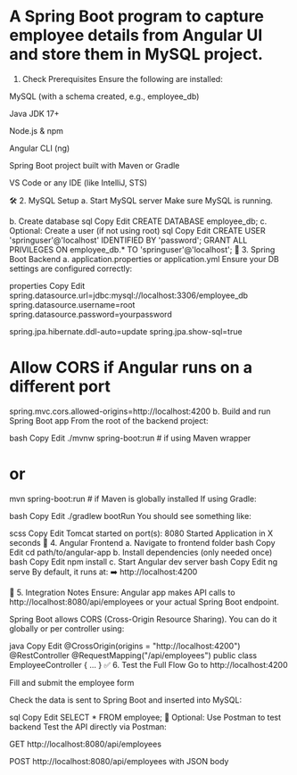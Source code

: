# A Spring Boot program to capture employee details from Angular UI and store them in MySQL project.

1. Check Prerequisites
Ensure the following are installed:

MySQL (with a schema created, e.g., employee_db)

Java JDK 17+

Node.js & npm

Angular CLI (ng)

Spring Boot project built with Maven or Gradle

VS Code or any IDE (like IntelliJ, STS)

🛠️ 2. MySQL Setup
a. Start MySQL server
Make sure MySQL is running.

b. Create database
sql
Copy
Edit
CREATE DATABASE employee_db;
c. Optional: Create a user (if not using root)
sql
Copy
Edit
CREATE USER 'springuser'@'localhost' IDENTIFIED BY 'password';
GRANT ALL PRIVILEGES ON employee_db.* TO 'springuser'@'localhost';
🧩 3. Spring Boot Backend
a. application.properties or application.yml
Ensure your DB settings are configured correctly:

properties
Copy
Edit
spring.datasource.url=jdbc:mysql://localhost:3306/employee_db
spring.datasource.username=root
spring.datasource.password=yourpassword

spring.jpa.hibernate.ddl-auto=update
spring.jpa.show-sql=true

# Allow CORS if Angular runs on a different port
spring.mvc.cors.allowed-origins=http://localhost:4200
b. Build and run Spring Boot app
From the root of the backend project:

bash
Copy
Edit
./mvnw spring-boot:run      # if using Maven wrapper
# or
mvn spring-boot:run         # if Maven is globally installed
If using Gradle:

bash
Copy
Edit
./gradlew bootRun
You should see something like:

scss
Copy
Edit
Tomcat started on port(s): 8080
Started Application in X seconds
🎨 4. Angular Frontend
a. Navigate to frontend folder
bash
Copy
Edit
cd path/to/angular-app
b. Install dependencies (only needed once)
bash
Copy
Edit
npm install
c. Start Angular dev server
bash
Copy
Edit
ng serve
By default, it runs at:
➡️ http://localhost:4200

🔁 5. Integration Notes
Ensure:
Angular app makes API calls to http://localhost:8080/api/employees or your actual Spring Boot endpoint.

Spring Boot allows CORS (Cross-Origin Resource Sharing). You can do it globally or per controller using:

java
Copy
Edit
@CrossOrigin(origins = "http://localhost:4200")
@RestController
@RequestMapping("/api/employees")
public class EmployeeController {
    ...
}
✅ 6. Test the Full Flow
Go to http://localhost:4200

Fill and submit the employee form

Check the data is sent to Spring Boot and inserted into MySQL:

sql
Copy
Edit
SELECT * FROM employee;
🧪 Optional: Use Postman to test backend
Test the API directly via Postman:

GET http://localhost:8080/api/employees

POST http://localhost:8080/api/employees with JSON body
